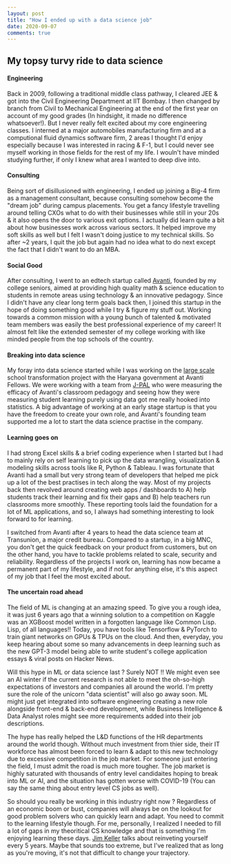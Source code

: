 ```yaml
---
layout: post
title: "How I ended up with a data science job"
date: 2020-09-07
comments: true
---
```


## My topsy turvy ride to data science

<!-- 

WARNING : This post is going to be fairly self indulgent. Read ahead at your own risk !

TL; DR : 

#### Step I : Engineering

Without being melodramatic, let me just say that growing up in a city like Bhopal in the 90s, you really only had 3 options to pick up a career after the Xth Board exams - engineering, medicine & commerce (& maybe law, depending on your social circle). Now, I was fairly good at both Maths & Biology at school, but A) because I scored 100% in my Maths Board <sup id="a1">[1](#f1)</sup> exams & B) because my parents studied a long time to become doctors, I ended taking the Maths & Science combination leading to engineering. Now I did attend a coaching class & studied hard for the JEE entrance exams, but right until I joined IIT Bombay, I had little to no idea what "engineering" really meant.


#### Step II : Only 2 branches in engineering

There is a popular but politically incorrect quote in engineering, but there really are only 2 fields in engineering - first is computer science, and the second is everything else. Now people may argue that there is cutting edge research happening in material sciences & nanotechnology, or in mechanical engineering with automotive cars, or in sustainabilty and energy tech, but when you boil down to it, the current progress in all these fields is driven by the advancements in computational science. There is an urgent need to fix the current higher education system & align the curriculum & the teaching capacity to what the modern engineering disciplines require. 

But ofcourse, I didn't understand any of this when I was in college. 
-->

#### Engineering

Back in 2009, following a traditional middle class pathway, I cleared JEE & got into the Civil Engineering Department at IIT Bombay. I then changed by branch from Civil to Mechanical Engineering at the end of the first year on account of my good grades (In hindsight, it made no difference whatsoever!). But I never really felt excited about my core engineering classes. I interned at a major automobiles manufacturing firm and at a computional fluid dynamics software firm, 2 areas I thought I'd enjoy especially because I was interested in racing & F-1, but I could never see myself working in those fields for the rest of my life. I wouln't have minded studying further, if only I knew what area I wanted to deep dive into.


#### Consulting

Being sort of disillusioned with engineering, I ended up joining a Big-4 firm as a management consultant, because consulting somehow become the "dream job" during campus placements. You get a fancy lifestyle travelling around telling CXOs what to do with their businesses while still in your 20s & it also opens the door to various exit options. I actually did learn quite a bit about how businesses work across various sectors. It helped improve my soft skills as well but I felt I wasn't doing justice to my technical skills. So after ~2 years, I quit the job but again had no idea what to do next except the fact that I didn't want to do an MBA. 


#### Social Good

After consulting, I went to an edtech startup called [Avanti](https://avanti.in/), founded by my college seniors, aimed at providing high quality math & science education to students in remote areas using technology & an innovative pedagogy. Since I didn't have any clear long term goals back then, I joined this startup in the hope of doing something good while I try & figure my stuff out. Working towards a common mission with a young bunch of talented & motivated team members was easily the best professional experience of my career! It almost felt like the extended semester of my college working with like minded people from the top schools of the country. 


#### Breaking into data science

My foray into data science started while I was working on the [large scale](https://youtu.be/FjJ-ifyBlY8) school transformation project with the Haryana government at Avanti Fellows. We were working with a team from [J-PAL]() who were measuring the efficacy of Avanti's classroom pedagogy and seeing how they were measuring student learning purely using data got me really hooked into statistics. A big advantage of working at an early stage startup is that you have the freedom to create your own role, and Avanti's founding team supported me a lot to start the data science practise in the company. 

#### Learning goes on

I had strong Excel skills & a brief coding experience when I started but I had to mainly rely on self learning to pick up the data wrangling, visualization & modeling skills across tools like R, Python & Tableau. I was fortunate that Avanti had a small but very strong team of developers that helped me pick up a lot of the best practises in tech along the way. Most of my projects back then revolved around creating web apps / dashboards to A) help students track their learning and fix their gaps and B) help teachers run classrooms more smoothly. These reporting tools laid the foundation for a lot of ML applications, and so, I always had something interesting to look forward to for learning. 

I switched from Avanti after 4 years to head the data science team at Transunion, a major credit bureau. Compared to a startup, in a big MNC, you don't get the quick feedback on your product from customers, but on the other hand, you have to tackle problems related to scale, security and reliability. Regardless of the projects I work on, learning has now became a permanent part of my lifestyle, and if not for anything else, it's this aspect of my job that I feel the most excited about. 


#### The uncertain road ahead

The field of ML is changing at an amazing speed. To give you a rough idea, it was just 6 years ago that a winning solution to a competition on Kaggle was an XGBoost model written in a forgotten language like Common Lisp. Lisp, of all languages!! Today, you have tools like Tensorflow & PyTorch to train giant networks on GPUs & TPUs on the cloud. And then, everyday, you keep hearing about some so many advancements in deep learning such as the new GPT-3 model being able to write student's college application essays & viral posts on Hacker News.

Will this hype in ML or data science last ? Surely NOT !! We might even see an AI winter if the current research is not able to meet the oh-so-high expectations of investors and companies all around the world.
I'm pretty sure the role of the unicorn "data scientist" will also go away soon. ML might just get integrated into software engineering creating a new role alongside front-end & back-end development, while Business Intelligence & Data Analyst roles might see more requirements added into their job descriptions. 

The hype has really helped the L&D functions of the HR departments around the world though. Without much investment from thier side, their IT workforce has almost been  forced to learn & adapt to this new technology due to excessive competition in the job market. For someone just entering the field, I must admit the road is much more tougher. The job market is highly saturated with thousands of entry level candidaites hoping to break into ML or AI, and the situation has gotten worse with COVID-19 (You can say the same thing about entry level CS jobs as well).

So should you really be working in this industry right now ? Regardless of an economic boom or bust, companies will always be on the lookout for good problem solvers who can quickly learn and adapt. You need to commit to the learning lifestyle though. For me, personally, I realized I needed to fill a lot of gaps in my theoritical CS knowledge and that is something I'm enjoying learning these days. [Jim Keller](https://www.youtube.com/watch?v=Nb2tebYAaOA) talks about reinveting yourself every 5 years. Maybe that sounds too extreme, but I've realized that as long as you're moving, it's not that difficult to change your trajectory.




<!--
<b id="f1">1</b> Turns out you don't need to be a genius to score well in board exam math, almost half the questions are repeated from either previous year exams or from the leading refresher books. So, it's more about practise than ability [↩](#a1)
-->
